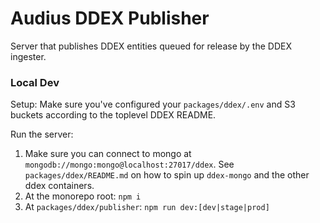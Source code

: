 # Audius DDEX Publisher

Server that publishes DDEX entities queued for release by the DDEX ingester.

### Local Dev
Setup:
Make sure you've configured your `packages/ddex/.env` and S3 buckets according to the toplevel DDEX README.

Run the server:
1. Make sure you can connect to mongo at `mongodb://mongo:mongo@localhost:27017/ddex`. See `packages/ddex/README.md` on how to spin up `ddex-mongo` and the other ddex containers.
2. At the monorepo root: `npm i`
3. At `packages/ddex/publisher`: `npm run dev:[dev|stage|prod]`
